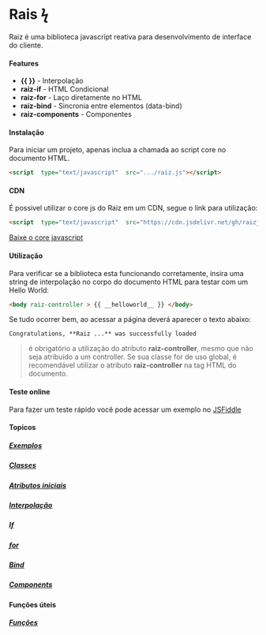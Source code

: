 # Rais ϟ

Raiz é uma biblioteca javascript reativa para desenvolvimento de interface do cliente.

#### Features

  - **{{ }}** - Interpolação
  - **raiz-if** - HTML Condicional
  - **raiz-for** - Laço diretamente no HTML
  - **raiz-bind** - Sincronia entre elementos (data-bind)
  - **raiz-components** - Componentes

#### Instalação
Para iniciar um projeto, apenas inclua a chamada ao script core no documento HTML.

```html
<script  type="text/javascript"  src=".../raiz.js"></script>
```

#### CDN
É possivel utilizar o core js do Raiz em um CDN, segue o link para utilização:

```html
<script  type="text/javascript"  src="https://cdn.jsdelivr.net/gh/raizjs/raiz@master/dist/raiz.min.js"></script>
```

[Baixe o core javascript](https://cdn.jsdelivr.net/gh/raizjs/raiz@master/dist/raiz.min.zip)

#### Utilização
Para verificar se a biblioteca esta funcionando corretamente, insira uma string de interpolação no corpo do documento HTML para testar com um Hello World:
```html
<body raiz-controller > {{ __helloworld__ }} </body>
```
Se tudo ocorrer bem, ao acessar a página deverá aparecer o texto abaixo:
```
Congratulations, **Raiz ...** was successfully loaded
```

> é obrigatório a utilização do atributo **raiz-controller**, mesmo que não seja atribuido a um controller.
> Se sua classe for de uso global, é recomendável utilizar o atributo **raiz-controller** na tag HTML do documento.

#### Teste online
Para fazer um teste rápido você pode acessar um exemplo no [JSFiddle](https://jsfiddle.net/wallrio/8vwfb9dc/)

#### Topicos

##### [Exemplos](help/examples.md)
##### [Classes](help/classes.md)
##### [Atributos iniciais](help/attributes.md)
##### [Interpolação](help/interpolation.md)
##### [If](help/if.md)
##### [for](help/for.md)
##### [Bind](help/bind.md)
##### [Components](help/components.md)

#### Funções úteis
##### [Funções](help/functions.md)
